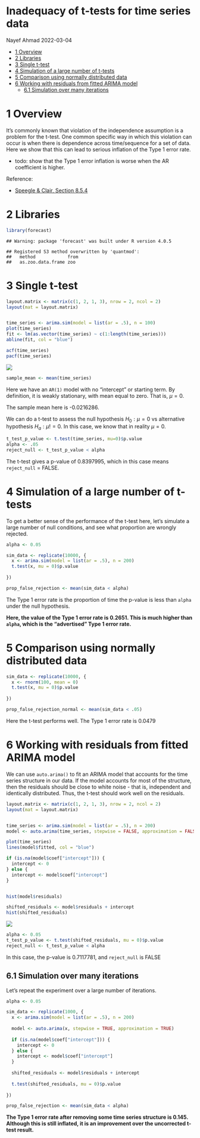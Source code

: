 Inadequacy of t-tests for time series data
================
Nayef Ahmad
2022-03-04

-   [1 Overview](#overview)
-   [2 Libraries](#libraries)
-   [3 Single t-test](#single-t-test)
-   [4 Simulation of a large number of
    t-tests](#simulation-of-a-large-number-of-t-tests)
-   [5 Comparison using normally distributed
    data](#comparison-using-normally-distributed-data)
-   [6 Working with residuals from fitted ARIMA
    model](#working-with-residuals-from-fitted-arima-model)
    -   [6.1 Simulation over many
        iterations](#simulation-over-many-iterations)

# 1 Overview

It’s commonly known that violation of the independence assumption is a
problem for the t-test. One common specific way in which this violation
can occur is when there is dependence across time/sequence for a set of
data. Here we show that this can lead to serious inflation of the Type 1
error rate.

-   todo: show that the Type 1 error inflation is worse when the AR
    coefficient is higher.

Reference:

-   [Speegle & Clair, Section
    8.5.4](https://mathstat.slu.edu/~speegle/_book/HTCI.html)

# 2 Libraries

``` r
library(forecast)
```

    ## Warning: package 'forecast' was built under R version 4.0.5

    ## Registered S3 method overwritten by 'quantmod':
    ##   method            from
    ##   as.zoo.data.frame zoo

# 3 Single t-test

``` r
layout.matrix <- matrix(c(1, 2, 1, 3), nrow = 2, ncol = 2)
layout(mat = layout.matrix)


time_series <- arima.sim(model = list(ar = .5), n = 100)
plot(time_series)
fit <- lm(as.vector(time_series) ~ c(1:length(time_series)))
abline(fit, col = "blue")

acf(time_series)
pacf(time_series)
```

![](2022-03-04_inadequacy-of-t-tests-for-time-series-data_files/figure-gfm/unnamed-chunk-2-1.png)<!-- -->

``` r
sample_mean <- mean(time_series)
```

Here we have an `AR(1)` model with no “intercept” or starting term. By
definition, it is weakly stationary, with mean equal to zero. That is,
*μ* = 0.

The sample mean here is -0.0216286.

We can do a t-test to assess the null hypothesis
*H*<sub>0</sub> : *μ* = 0 vs alternative hypothesis
*H*<sub>*a*</sub> : *μ*! = 0. In this case, we know that in reality
*μ* = 0.

``` r
t_test_p_value <- t.test(time_series, mu=0)$p.value
alpha <- .05
reject_null <- t_test_p_value < alpha
```

The t-test gives a p-value of 0.8397995, which in this case means
`reject_null` = FALSE.

# 4 Simulation of a large number of t-tests

To get a better sense of the performance of the t-test here, let’s
simulate a large number of null conditions, and see what proportion are
wrongly rejected.

``` r
alpha <- 0.05

sim_data <- replicate(10000, {
  x <- arima.sim(model = list(ar = .5), n = 200)
  t.test(x, mu = 0)$p.value
  
})

prop_false_rejection <- mean(sim_data < alpha)
```

The Type 1 error rate is the proportion of time the p-value is less than
`alpha` under the null hypothesis.

**Here, the value of the Type 1 error rate is 0.2651. This is much
higher than `alpha`, which is the “advertised” Type 1 error rate.**

# 5 Comparison using normally distributed data

``` r
sim_data <- replicate(10000, {
  x <- rnorm(100, mean = 0)
  t.test(x, mu = 0)$p.value
  
})

prop_false_rejection_normal <- mean(sim_data < .05)
```

Here the t-test performs well. The Type 1 error rate is 0.0479

# 6 Working with residuals from fitted ARIMA model

We can use `auto.arima()` to fit an ARIMA model that accounts for the
time series structure in our data. If the model accounts for most of the
structure, then the residuals should be close to white noise - that is,
independent and identically distributed. Thus, the t-test should work
well on the residuals.

``` r
layout.matrix <- matrix(c(1, 2, 1, 3), nrow = 2, ncol = 2)
layout(mat = layout.matrix)


time_series <- arima.sim(model = list(ar = .5), n = 200)
model <- auto.arima(time_series, stepwise = FALSE, approximation = FALSE)

plot(time_series)
lines(model$fitted, col = "blue")

if (is.na(model$coef["intercept"])) {
  intercept <- 0
} else {
  intercept <- model$coef["intercept"]
}


hist(model$residuals)

shifted_residuals <- model$residuals + intercept
hist(shifted_residuals)
```

![](2022-03-04_inadequacy-of-t-tests-for-time-series-data_files/figure-gfm/unnamed-chunk-6-1.png)<!-- -->

``` r
alpha <- 0.05
t_test_p_value <- t.test(shifted_residuals, mu = 0)$p.value
reject_null <- t_test_p_value < alpha
```

In this case, the p-value is 0.7117781, and `reject_null` is FALSE

## 6.1 Simulation over many iterations

Let’s repeat the experiment over a large number of iterations.

``` r
alpha <- 0.05

sim_data <- replicate(1000, {
  x <- arima.sim(model = list(ar = .5), n = 200)
  
  model <- auto.arima(x, stepwise = TRUE, approximation = TRUE)
  
  if (is.na(model$coef["intercept"])) {
    intercept <- 0
  } else {
    intercept <- model$coef["intercept"]
  }
  
  shifted_residuals <- model$residuals + intercept
  
  t.test(shifted_residuals, mu = 0)$p.value
  
})

prop_false_rejection <- mean(sim_data < alpha)
```

**The Type 1 error rate after removing some time series structure is
0.145. Although this is still inflated, it is an improvement over the
uncorrected t-test result.**
